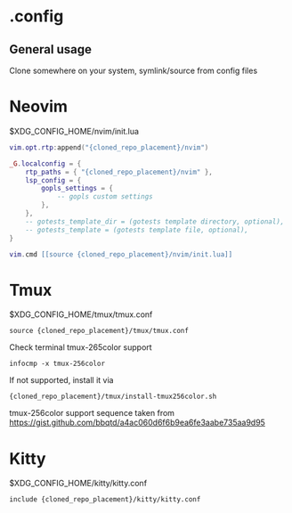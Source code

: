 # .config

## General usage

Clone somewhere on your system, symlink/source from config files

# Neovim

$XDG_CONFIG_HOME/nvim/init.lua
```lua
vim.opt.rtp:append("{cloned_repo_placement}/nvim")

_G.localconfig = {
	rtp_paths = { "{cloned_repo_placement}/nvim" },
	lsp_config = {
		gopls_settings = {
			-- gopls custom settings
		},
	},
	-- gotests_template_dir = (gotests template directory, optional),
	-- gotests_template = (gotests template file, optional),
}

vim.cmd [[source {cloned_repo_placement}/nvim/init.lua]]
```

# Tmux

$XDG_CONFIG_HOME/tmux/tmux.conf
```
source {cloned_repo_placement}/tmux/tmux.conf
```

Check terminal tmux-265color support
```
infocmp -x tmux-256color
```

If not supported, install it via
```
{cloned_repo_placement}/tmux/install-tmux256color.sh
```

tmux-256color support sequence taken from https://gist.github.com/bbqtd/a4ac060d6f6b9ea6fe3aabe735aa9d95

# Kitty
$XDG_CONFIG_HOME/kitty/kitty.conf
```
include {cloned_repo_placement}/kitty/kitty.conf
```
